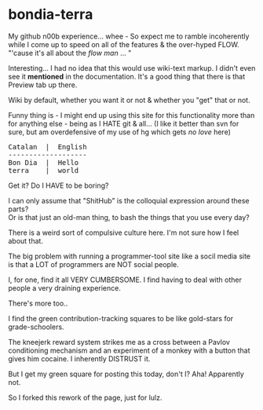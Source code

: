 bondia-terra
============

My github n00b experience... whee - So expect me to ramble incoherently while I come up to speed on all of the features & the over-hyped FLOW.  "'cause it's all about the *flow man* ... "

Interesting... I had no idea that this would use wiki-text markup.  I didn't even see it **mentioned** in the documentation.  It's a good thing that there is that Preview tab up there.

Wiki by default, whether you want it or not & whether you "get" that or not.  

Funny thing is - I might end up using this site for this functionality more than for anything else - being as I HATE git & all... (I like it better than svn for sure, but am overdefensive of my use of hg which gets *no love* here)

<pre>
Catalan  |  English
-------------------
Bon Dia  |  Hello 
terra    |  world
</pre>

Get it?  Do I HAVE to be boring?

I can only assume that "ShitHub" is the colloquial expression around these parts?  
Or is that just an old-man thing, to bash the things that you use every day?

There is a weird sort of compulsive culture here.  I'm not sure how I feel about that.

The big problem with running a programmer-tool site like a socil media site is that a LOT of programmers are NOT social people.

I, for one, find it all VERY CUMBERSOME.  I find having to deal with other people a very draining experience.

There's more too..

I find the green contribution-tracking squares to be like gold-stars for grade-schoolers.

The kneejerk reward system strikes me as a cross between a Pavlov conditioning mechanism and an experiment of a monkey with a button that gives him cocaine.  I inherently DISTRUST it.

But I get my green square for posting this today, don't I?
Aha!  Apparently not.

So I forked this rework of the page, just for lulz.
